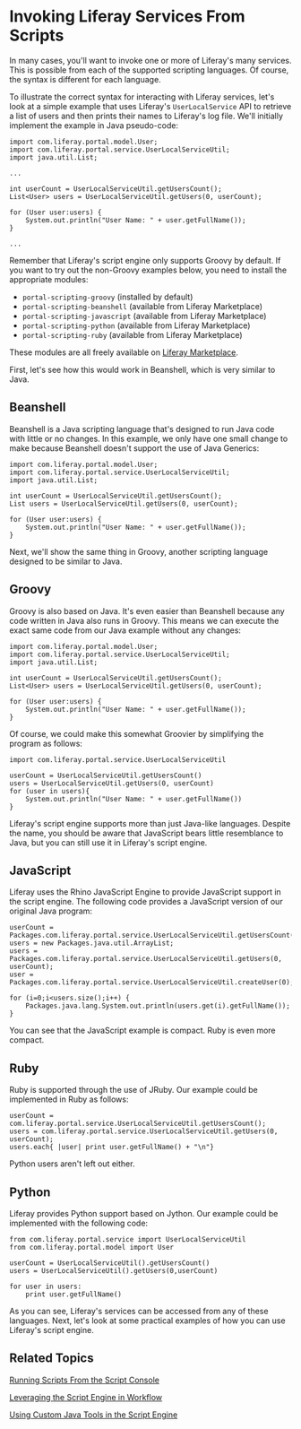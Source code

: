 # Invoking Liferay Services From Scripts [](id=invoking-liferay-services-from-scripts)

In many cases, you'll want to invoke one or more of Liferay's many services.
This is possible from each of the supported scripting languages. Of course, the
syntax is different for each language. 

To illustrate the correct syntax for interacting with Liferay services, let's
look at a simple example that uses Liferay's `UserLocalService` API to retrieve
a list of users and then prints their names to Liferay's log file. We'll
initially implement the example in Java pseudo-code:

    import com.liferay.portal.model.User;
    import com.liferay.portal.service.UserLocalServiceUtil;
    import java.util.List;

    ...
                
    int userCount = UserLocalServiceUtil.getUsersCount();
    List<User> users = UserLocalServiceUtil.getUsers(0, userCount);
    
    for (User user:users) {
        System.out.println("User Name: " + user.getFullName());
    }

    ...

Remember that Liferay's script engine only supports Groovy by default. If you
want to try out the non-Groovy examples below, you need to install the
appropriate modules:

- `portal-scripting-groovy` (installed by default)
- `portal-scripting-beanshell` (available from Liferay Marketplace)
- `portal-scripting-javascript` (available from Liferay Marketplace)
- `portal-scripting-python` (available from Liferay Marketplace)
- `portal-scripting-ruby` (available from Liferay Marketplace)

These modules are all freely available on
[Liferay Marketplace](www.liferay.com/marketplace).

First, let's see how this would work in Beanshell, which is very similar to
Java.
 
## Beanshell [](id=beanshell)

Beanshell is a Java scripting language that's designed to run Java code with
little or no changes. In this example, we only have one small change to make
because Beanshell doesn't support the use of Java Generics:

    import com.liferay.portal.model.User;
    import com.liferay.portal.service.UserLocalServiceUtil;
    import java.util.List;

    int userCount = UserLocalServiceUtil.getUsersCount();
    List users = UserLocalServiceUtil.getUsers(0, userCount);
    
    for (User user:users) {
        System.out.println("User Name: " + user.getFullName());
    }
 
Next, we'll show the same thing in Groovy, another scripting language designed
to be similar to Java. 

## Groovy [](id=groovy)

Groovy is also based on Java. It's even easier than Beanshell because any code
written in Java also runs in Groovy. This means we can execute the exact same
code from our Java example without any changes:

    import com.liferay.portal.model.User;
    import com.liferay.portal.service.UserLocalServiceUtil;
    import java.util.List;

    int userCount = UserLocalServiceUtil.getUsersCount();
    List<User> users = UserLocalServiceUtil.getUsers(0, userCount);
    
    for (User user:users) {
        System.out.println("User Name: " + user.getFullName());
    } 
 
Of course, we could make this somewhat Groovier by simplifying the program as
follows: 

    import com.liferay.portal.service.UserLocalServiceUtil

    userCount = UserLocalServiceUtil.getUsersCount()
    users = UserLocalServiceUtil.getUsers(0, userCount)
    for (user in users){
        System.out.println("User Name: " + user.getFullName())
    }
 
Liferay's script engine supports more than just Java-like languages. Despite the
name, you should be aware that JavaScript bears little resemblance to Java, but
you can still use it in Liferay's script engine. 

## JavaScript [](id=javascript)

Liferay uses the Rhino JavaScript Engine to provide JavaScript support in the
script engine. The following code provides a JavaScript version of our original
Java program:

    userCount = Packages.com.liferay.portal.service.UserLocalServiceUtil.getUsersCount(); 
    users = new Packages.java.util.ArrayList;
    users = Packages.com.liferay.portal.service.UserLocalServiceUtil.getUsers(0, userCount);
    user = Packages.com.liferay.portal.service.UserLocalServiceUtil.createUser(0);

    for (i=0;i<users.size();i++) {
        Packages.java.lang.System.out.println(users.get(i).getFullName());
    }
 
You can see that the JavaScript example is compact. Ruby is even more compact. 

## Ruby [](id=ruby)

Ruby is supported through the use of JRuby. Our example could be implemented in
Ruby as follows: 

    userCount = com.liferay.portal.service.UserLocalServiceUtil.getUsersCount();
    users = com.liferay.portal.service.UserLocalServiceUtil.getUsers(0, userCount);
    users.each{ |user| print user.getFullName() + "\n"}
 
Python users aren't left out either. 

## Python [](id=python)

Liferay provides Python support based on Jython. Our example could be
implemented with the following code:

    from com.liferay.portal.service import UserLocalServiceUtil
    from com.liferay.portal.model import User

    userCount = UserLocalServiceUtil().getUsersCount()
    users = UserLocalServiceUtil().getUsers(0,userCount)

    for user in users:
        print user.getFullName()

As you can see, Liferay's services can be accessed from any of these languages.
Next, let's look at some practical examples of how you can use Liferay's script
engine.

## Related Topics [](id=related-topics)

[Running Scripts From the Script Console](/discover/deployment/-/knowledge_base/7-0/running-scripts-from-the-script-console)

[Leveraging the Script Engine in Workflow](/discover/deployment/-/knowledge_base/7-0/leveraging-the-script-engine-in-workflow)

[Using Custom Java Tools in the Script Engine](/discover/deployment/-/knowledge_base/7-0/using-custom-java-tools-in-the-script-engine)

